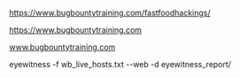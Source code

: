https://www.bugbountytraining.com/fastfoodhackings/



https://www.bugbountytraining.com


www.bugbountytraining.com



eyewitness -f wb_live_hosts.txt --web -d eyewitness_report/